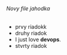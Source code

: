 ###### Novy file jahodka 
* prvy riadokk 
* druhy riadok 
* I just love __devops__.
* stvrty riadok
